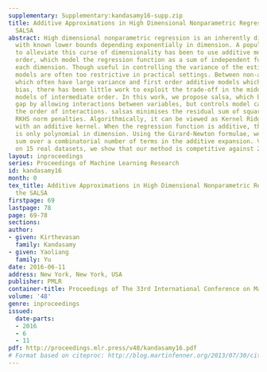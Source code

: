```yaml
---
supplementary: Supplementary:kandasamy16-supp.zip
title: Additive Approximations in High Dimensional Nonparametric Regression via the
  SALSA
abstract: High dimensional nonparametric regression is an inherently difficult problem
  with known lower bounds depending exponentially in dimension. A popular strategy
  to alleviate this curse of dimensionality has been to use additive models of \emphfirst
  order, which model the regression function as a sum of independent functions on
  each dimension. Though useful in controlling the variance of the estimate, such
  models are often too restrictive in practical settings. Between non-additive models
  which often have large variance and first order additive models which have large
  bias, there has been little work to exploit the trade-off in the middle via additive
  models of intermediate order. In this work, we propose salsa, which bridges this
  gap by allowing interactions between variables, but controls model capacity by limiting
  the order of interactions. salsas minimises the residual sum of squares with squared
  RKHS norm penalties. Algorithmically, it can be viewed as Kernel Ridge Regression
  with an additive kernel. When the regression function is additive, the excess risk
  is only polynomial in dimension. Using the Girard-Newton formulae, we efficiently
  sum over a combinatorial number of terms in the additive expansion. Via a comparison
  on 15 real datasets, we show that our method is competitive against 21 other alternatives.
layout: inproceedings
series: Proceedings of Machine Learning Research
id: kandasamy16
month: 0
tex_title: Additive Approximations in High Dimensional Nonparametric Regression via
  the SALSA
firstpage: 69
lastpage: 78
page: 69-78
sections: 
author:
- given: Kirthevasan
  family: Kandasamy
- given: Yaoliang
  family: Yu
date: 2016-06-11
address: New York, New York, USA
publisher: PMLR
container-title: Proceedings of The 33rd International Conference on Machine Learning
volume: '48'
genre: inproceedings
issued:
  date-parts:
  - 2016
  - 6
  - 11
pdf: http://proceedings.mlr.press/v48/kandasamy16.pdf
# Format based on citeproc: http://blog.martinfenner.org/2013/07/30/citeproc-yaml-for-bibliographies/
---
```

